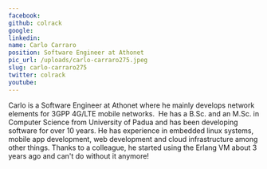 ```yaml
---
facebook: 
github: colrack
google: 
linkedin: 
name: Carlo Carraro
position: Software Engineer at Athonet
pic_url: /uploads/carlo-carraro275.jpeg
slug: carlo-carraro275
twitter: colrack
youtube: 
---
```

<p>Carlo is a Software Engineer at Athonet where he mainly develops network elements for 3GPP 4G/LTE mobile networks.&nbsp; He has a B.Sc. and an M.Sc. in Computer Science from University of Padua and has been developing software for over 10 years. He has experience in embedded linux systems, mobile app development, web development and cloud infrastructure among other things. Thanks to a colleague, he started using the Erlang VM about 3 years ago and can&#39;t do without it anymore!</p>
